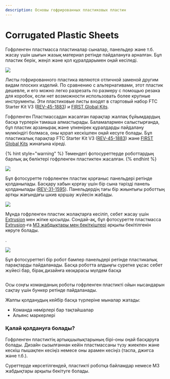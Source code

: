 ```yaml
---
description: Основы гофрированных пластиковых пластин
---
```


# Corrugated Plastic Sheets

Гофрленген пластмасса пластиналар сыналар, панельдер және т.б. жасау үшін шығын жазық материал ретінде пайдалануға арналған. Бұл пластик берік, жеңіл және қол құралдарымен оңай кесіледі.

![](https://2589213514-files.gitbook.io/\~/files/v0/b/gitbook-legacy-files/o/assets%2F-M5yw0n8IneF5-9ybLjT%2F-M8zoMdkzTteUMFd8w\_r%2F-M9-1DPnUUvg2sh-hwWi%2FCorrugated%20Plastic%20Sheet%20\(from%20online\).jpg?alt=media\&token=c0405c1c-28c0-4c39-b8a2-4eddb4bc39ec)

Листы гофрированного пластика являются отличной заменой другим видам плоских изделий. По сравнению с альтернативами, этот пластик дешевле, и его можно легко разрезать по размеру с помощью резака для коробок, если нет возможности использовать более крупные инструменты. Эти пластиковые листы входят в стартовый набор FTC Starter Kit V3 ([REV-45-1883](https://www.revrobotics.com/rev-45-1883/)) и [FIRST Global Kits](https://www.revrobotics.com/first-global/).

Гофрленген Пластмассадан жасалған парақтар жалпақ бұйымдардың басқа түрлерін тамаша алмастырады. Баламалармен салыстырғанда, бұл пластик арзанырақ және үлкенірек құралдарды пайдалану мүмкіндігі болмаса, оны қорап кескішпен оңай кесуге болады. Бұл пластикалық парақтар FTC Starter Kit V3 ([REV-45-1883](https://www.revrobotics.com/rev-45-1883/)) және [FIRST Global Kits](https://www.revrobotics.com/first-global/) жинағына кіреді.

{% hint style="warning" %}
Төмендегі фотосуреттерде роботтардың барлық ақ бөліктері гофрленген пластиктен жасалған.
{% endhint %}

![](https://2589213514-files.gitbook.io/\~/files/v0/b/gitbook-legacy-files/o/assets%2F-M5yw0n8IneF5-9ybLjT%2F-M8vmWNQpIfKGFT4hhI0%2F-M8vq\_trLR0gBF-BGhEP%2F2S4A4950.JPG?alt=media\&token=bc83cc4b-ac33-4d08-871e-08dee04f915a)

Бұл фотосуретте гофрленген пластик қорғаныс панельдері ретінде қолданылады. Басқару хабын қорғау үшін бір сына тәрізді панель қолданылады ([REV-31-1595](https://www.revrobotics.com/rev-31-1595/)). Панельдердің тағы бір жиынтығы роботтың артқы жағындағы шкив қоршау жүйесін жабады.

![](https://2589213514-files.gitbook.io/\~/files/v0/b/gitbook-legacy-files/o/assets%2F-M5yw0n8IneF5-9ybLjT%2F-M8vmWNQpIfKGFT4hhI0%2F-M8vpHsKytt30RGLnd1O%2F2S4A6572.JPG?alt=media\&token=229f4f27-8359-4233-884e-7280533f8790)

Мұнда гофрленген пластик жолақтарға кесіліп, себет жасау үшін [Extrusion](https://www.revrobotics.com/ftc/structure/15mm-extrusion/) мен жіпке қосылды. Сондай-ақ, бұл фотосуретте пластмасса [Extrusion](readme-1/15mm-extrusion.md)-ға [M3 жабдықтары мен бекіткіштері](https://www.revrobotics.com/ftc/hardware/fasteners/) арқылы бекітілгенін көруге болады.

.

![](https://2589213514-files.gitbook.io/\~/files/v0/b/gitbook-legacy-files/o/assets%2F-M5yw0n8IneF5-9ybLjT%2F-M8vmWNQpIfKGFT4hhI0%2F-M8vpCAderZmKKFBZf5h%2F2S4A6666.JPG?alt=media\&token=2d1a13cc-0738-4b3c-907f-afd8122280b1)

Бұл фотосуреттегі бір робот бампер панельдері ретінде пластикалық парақтарды пайдаланады. Басқа роботта алдыңғы суретке ұқсас себет жүйесі бар, бірақ дизайнға көзқарасы мүлдем басқа

<figure><img src="https://2589213514-files.gitbook.io/~/files/v0/b/gitbook-legacy-files/o/assets%2F-M5yw0n8IneF5-9ybLjT%2F-M8vmWNQpIfKGFT4hhI0%2F-M8vp3dzhkluk3axLoAe%2F2S4A4401.JPG?alt=media&#x26;token=83e58298-1e34-4e2e-a768-dc41f23e1d3b" alt=""><figcaption></figcaption></figure>

Осы соңғы команданың роботы гофрленген пластикті ойын нысандарын сақтау үшін бункер ретінде пайдаланады.

Жалпы қолданудың кейбір басқа түрлеріне мыналар жатады:

* Команда нөмірлері бар тақтайшалар
* Альянс маркерлері

### Қалай қолдануға болады?

Гофрленген пластиктің артықшылықтарының бірі-оны оңай басқаруға болады. Дизайн сызылғаннан кейін пластмассаны түзу жиекпен және кескіш пышақпен кесіңіз немесе оны арамен кесіңіз (таспа, джигса және т.б.).

Суреттерде көрсетілгендей, пластикті роботқа байламдар немесе M3 жабдықтары арқылы бекітуге болады.
